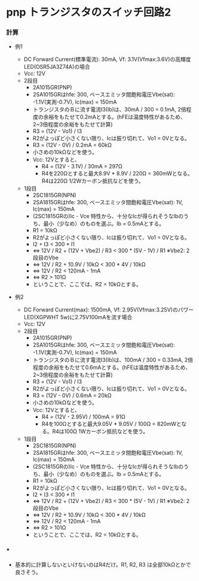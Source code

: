 # pnp トランジスタのスイッチ回路2
### 計算
- 例1
  - DC Forward Current(標準電流): 30mA, Vf: 3.1V(Vfmax:3.6V)の高輝度LED(OSR5JA3Z74A)の場合
  - Vcc: 12V
  - 2段目
    - 2A1015GR(PNP)
    - 2SA1015GRはhfe: 300, ベースエミッタ間飽和電圧Vbe(sat): -1.1V(実測-0.7V), Ic(max) = 150mA
    - トランジスタのＢに流す電流I3(Ib)は、30mA / 300 = 0.1mA, 2倍程度の余裕をもたせて0.2mAとする。(hFEは温度特性があるため、2~3倍程度の余裕をもたせて計算)
    - R3 = (12V - Vo1) / I3
    - R2がよっぽど小さくない限り、Icは振り切れて、Vo1 = 0Vとなる。
    - R3 = (12V - 0V) / 0.2mA = 60kΩ
    - 小さめの10kΩなどを使う。
    - Vcc: 12Vとすると、
      - R4 = (12V - 3.1V) / 30mA = 297Ω
      - R4を220Ωとすると最大8.9V * 8.9V / 220Ω = 360mWとなる。R4は220Ω 1/2Wカーボン抵抗などを使う。
  - 1段目
    - 2SC1815GR(NPN)
    - 2SA1815GRはhfe: 300, ベースエミッタ間飽和電圧Vbe(sat): 1V, Ic(max) = 150mA
    - (2SC1815GRの)Ic - Vce 特性から、十分なIcが得られそうなIbのうち、最小（少なめ）のものを選ぶ。Ib = 0.5mAとする。
    - R1 = 10kΩ
    - R2がよっぽど小さくない限り、Icは振り切れて、Vo1 = 0Vとなる。
    - I2 + I3 < 300 * I1
    - <=> 12V / R2 + (12V + Vbe2) / R3 < 300 * (5V - 1V) / R1 ※Vbe2: 2段目のVbe
    - <=> 12V / R2 + 10.9V / 10kΩ < 300 * 4V / 10kΩ
    - <=> 12V / R2 < 120mA - 1mA
    - <=> R2 > 101Ω
    - ということで、ここでは、R2 = 10kΩとする。

- 例2
  - DC Forward Current(max): 1500mA, Vf: 2.95V(Vfmax:3.25V)のパワーLED(XGPWHT 5w)に2.75V100mAを流す場合
  - Vcc: 12V
  - 2段目
    - 2A1015GR(PNP)
    - 2SA1015GRはhfe: 300, ベースエミッタ間飽和電圧Vbe(sat): -1.1V(実測-0.7V), Ic(max) = 150mA
    - トランジスタのＢに流す電流I3(Ib)は、100mA / 300 = 0.33mA, 2倍程度の余裕をもたせて0.6mAとする。(hFEは温度特性があるため、2~3倍程度の余裕をもたせて計算)
    - R3 = (12V - Vo1) / I3
    - R2がよっぽど小さくない限り、Icは振り切れて、Vo1 = 0Vとなる。
    - R3 = (12V - 0V) / 0.6mA = 20kΩ
    - 小さめの10kΩなどを使う。
    - Vcc: 12Vとすると、
      - R4 = (12V - 2.95V) / 100mA = 91Ω
      - R4を100Ωとすると最大9.05V * 9.05V / 100Ω = 820mWとなる。R4は100Ω 1Wカーボン抵抗などを使う。
  - 1段目
    - 2SC1815GR(NPN)
    - 2SA1815GRはhfe: 300, ベースエミッタ間飽和電圧Vbe(sat): 1V, Ic(max) = 150mA
    - (2SC1815GRの)Ic - Vce 特性から、十分なIcが得られそうなIbのうち、最小（少なめ）のものを選ぶ。Ib = 0.5mAとする。
    - R1 = 10kΩ
    - R2がよっぽど小さくない限り、Icは振り切れて、Vo1 = 0Vとなる。
    - I2 + I3 < 300 * I1
    - <=> 12V / R2 + (12V + Vbe2) / R3 < 300 * (5V - 1V) / R1 ※Vbe2: 2段目のVbe
    - <=> 12V / R2 + 10.9V / 10kΩ < 300 * 4V / 10kΩ
    - <=> 12V / R2 < 120mA - 1mA
    - <=> R2 > 101Ω
    - ということで、ここでは、R2 = 10kΩとする。

### *
- 基本的に計算しないといけないのはR4だけ。R1, R2, R3 は全部10kΩとかで良さそう。
